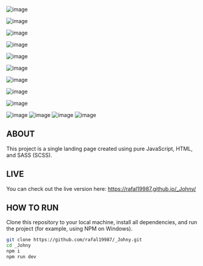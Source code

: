 ![image](https://github.com/user-attachments/assets/594e357f-c41c-4156-a3e4-2130af7dd655)

![image](https://github.com/user-attachments/assets/a45e182d-3844-4c2e-8319-70ba8f90c2cf)

![image](https://github.com/user-attachments/assets/2796999e-11d9-4760-a963-7f659603c392)

![image](https://github.com/user-attachments/assets/d41efba9-f585-4f06-b11c-26c895f80e8f)

![image](https://github.com/user-attachments/assets/23533287-71f8-45c5-b7ee-1ea50a8e0b49)

![image](https://github.com/user-attachments/assets/99ca2fea-b624-4e23-aeb8-1c7361ba113a)

![image](https://github.com/user-attachments/assets/1b864068-4ce4-451d-ab33-8ebc54171509)

![image](https://github.com/user-attachments/assets/e28ec8d8-9083-4f06-8fd7-12a896b9e334)

![image](https://github.com/user-attachments/assets/3bf58bbd-f3b2-4da5-944e-1e40efaa31ad)

![image](https://github.com/user-attachments/assets/f7b47625-390e-4a04-b8f4-3538a1009d29)
![image](https://github.com/user-attachments/assets/5659618a-e2cf-40b8-a21d-655f7e70bba9)
![image](https://github.com/user-attachments/assets/a97ad34a-28ab-421c-bbaf-c747dca16892)
![image](https://github.com/user-attachments/assets/0c5a763b-5e60-4bf6-8caa-910b57a90c00)


## ABOUT

This project is a single landing page created using pure JavaScript, HTML, and SASS (SCSS).

## LIVE

You can check out the live version here: https://rafal19987.github.io/_Johny/

## HOW TO RUN

Clone this repository to your local machine, install all dependencies, and run the project (for example, using NPM on Windows).

```bash
git clone https://github.com/rafal19987/_Johny.git
cd _Johny
npm i
npm run dev
```
